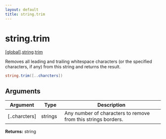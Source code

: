 ```yaml
---
layout: default
title: string.trim
---
```


# string.trim

[\[global\]]({{site.baseurl}}/docs/).[string]({{site.baseurl}}/docs/string/).[trim]({{site.baseurl}}/docs/string/trim/)

Removes all leading and trailing whitespace characters (or the specified characters, if any) from this string and returns the result.

```cs
string.trim([..charcters])
```

## Arguments

<table>
  <col width="15%">
  <col width="15%">
  <thead>
    <tr>
      <th>Argument</th>
      <th>Type</th>
      <th>Description</th>
    </tr>
  </thead>
  <tbody>
    <tr>
      <td>[..charcters]</td>
      <td>strings</td>
      <td>Any number of characters to remove from this strings borders.</td>
    </tr>
  </tbody>
</table>

**Returns:** string
